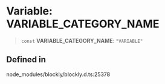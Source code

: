 # Variable: VARIABLE_CATEGORY_NAME

> `const` **VARIABLE_CATEGORY_NAME**: `"VARIABLE"`

## Defined in

node_modules/blockly/blockly.d.ts:25378
